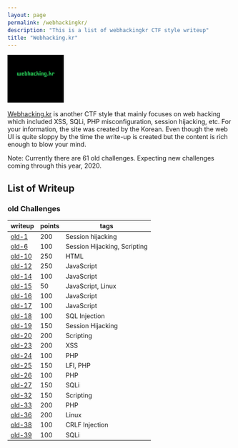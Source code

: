 ```yaml
---
layout: page
permalink: /webhackingkr/
description: "This is a list of webhackingkr CTF style writeup"
title: "Webhacking.kr"
---
```


<img alt="logo" src="/assets/images/webhackingkr/logo.png" width="25%" />

[Webhacking.kr](https://webhacking.kr/) is another CTF style that mainly focuses on web hacking which included XSS, SQLi, PHP misconfiguration, session hijacking, etc. For your information, the site was created by the Korean. Even though the web UI is quite sloppy by the time the write-up is created but the content is rich enough to blow your mind.

Note: Currently there are 61 old challenges. Expecting new challenges coming through this year, 2020.

## List of Writeup

### old Challenges

writeup | points | tags
--------|-------|-------
[old-1](/posts/webhackingkr/old-1) | 200 | Session hijacking
[old-6](/posts/webhackingkr/old-6) | 100 | Session Hijacking, Scripting
[old-10](/posts/webhackingkr/old-10) | 250 | HTML
[old-12](/posts/webhackingkr/old-12) | 250 | JavaScript
[old-14](/posts/webhackingkr/old-14) | 100 | JavaScript
[old-15](/posts/webhackingkr/old-15) | 50 | JavaScript, Linux
[old-16](/posts/webhackingkr/old-16) | 100 | JavaScript
[old-17](/posts/webhackingkr/old-17) | 100 | JavaScript
[old-18](/posts/webhackingkr/old-18) | 100 | SQL Injection
[old-19](/posts/webhackingkr/old-19) | 150 | Session Hijacking
[old-20](/posts/webhackingkr/old-20) | 200 | Scripting
[old-23](/posts/webhackingkr/old-23) | 200 | XSS
[old-24](/posts/webhackingkr/old-24) | 100 | PHP
[old-25](/posts/webhackingkr/old-25) | 150 | LFI, PHP
[old-26](/posts/webhackingkr/old-26) | 100 | PHP
[old-27](/posts/webhackingkr/old-27) | 150 | SQLi
[old-32](/posts/webhackingkr/old-32) | 150 | Scripting
[old-33](/posts/webhackingkr/old-33) | 200 | PHP
[old-36](/posts/webhackingkr/old-36) | 200 | Linux
[old-38](/posts/webhackingkr/old-38) | 100 | CRLF Injection
[old-39](/posts/webhackingkr/old-39) | 100 | SQLi
